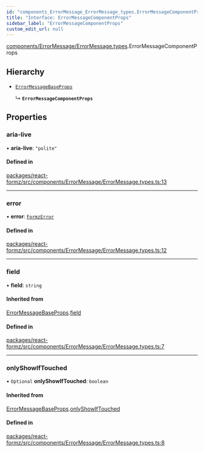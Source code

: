 ```yaml
---
id: "components_ErrorMessage_ErrorMessage_types.ErrorMessageComponentProps"
title: "Interface: ErrorMessageComponentProps"
sidebar_label: "ErrorMessageComponentProps"
custom_edit_url: null
---
```


[components/ErrorMessage/ErrorMessage.types](../modules/components_ErrorMessage_ErrorMessage_types.md).ErrorMessageComponentProps

## Hierarchy

- [`ErrorMessageBaseProps`](components_ErrorMessage_ErrorMessage_types.ErrorMessageBaseProps.md)

  ↳ **`ErrorMessageComponentProps`**

## Properties

### aria-live

• **aria-live**: ``"polite"``

#### Defined in

[packages/react-formz/src/components/ErrorMessage/ErrorMessage.types.ts:13](https://github.com/ZerryStack/react-formz/blob/1ba1704/packages/react-formz/src/components/ErrorMessage/ErrorMessage.types.ts#L13)

___

### error

• **error**: [`FormzError`](../modules/types_form.md#formzerror)

#### Defined in

[packages/react-formz/src/components/ErrorMessage/ErrorMessage.types.ts:12](https://github.com/ZerryStack/react-formz/blob/1ba1704/packages/react-formz/src/components/ErrorMessage/ErrorMessage.types.ts#L12)

___

### field

• **field**: `string`

#### Inherited from

[ErrorMessageBaseProps](components_ErrorMessage_ErrorMessage_types.ErrorMessageBaseProps.md).[field](components_ErrorMessage_ErrorMessage_types.ErrorMessageBaseProps.md#field)

#### Defined in

[packages/react-formz/src/components/ErrorMessage/ErrorMessage.types.ts:7](https://github.com/ZerryStack/react-formz/blob/1ba1704/packages/react-formz/src/components/ErrorMessage/ErrorMessage.types.ts#L7)

___

### onlyShowIfTouched

• `Optional` **onlyShowIfTouched**: `boolean`

#### Inherited from

[ErrorMessageBaseProps](components_ErrorMessage_ErrorMessage_types.ErrorMessageBaseProps.md).[onlyShowIfTouched](components_ErrorMessage_ErrorMessage_types.ErrorMessageBaseProps.md#onlyshowiftouched)

#### Defined in

[packages/react-formz/src/components/ErrorMessage/ErrorMessage.types.ts:8](https://github.com/ZerryStack/react-formz/blob/1ba1704/packages/react-formz/src/components/ErrorMessage/ErrorMessage.types.ts#L8)
